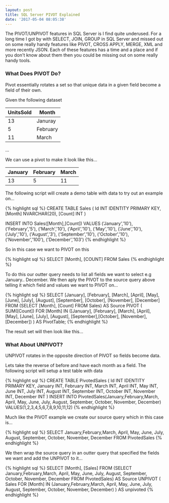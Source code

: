 ```yaml
---
layout: post
title: SQL Server PIVOT Explained
date: '2017-05-04 08:05:38'
---
```

The PIVOT/UNPIVOT features in SQL Server is I find quite underused. For a long time I got by with SELECT, JOIN, GROUP in SQL Server and missed out on some really handy features like PIVOT, CROSS APPLY, MERGE, XML and more recently JSON. Each of these features has a time and a place and if you don't know about them then you could be missing out on some really handy tools.

### What Does PIVOT Do? ###
Pivot essentially rotates a set so that unique data  in a given field become a field of their own.

Given the following dataset

| UnitsSold | Month |
| --- | --- |
| 13 | Januray |
| 5 | February |
| 11 | March | 

...

We can use a pivot to make it look like this...

| January | February | March |
| --- | --- | --- |
| 13 | 5 | 11 | 

The following script will create a demo table with data to try out an example on...

{% highlight sql %}
CREATE TABLE Sales
(
	Id INT IDENTITY PRIMARY KEY,
	[Month] NVARCHAR(20),
	[Count] INT
)

INSERT INTO Sales([Month],[Count])
VALUES
	('January','10'), 
	('February','5'),
	('March','10'), 
	('April','10'), 
	('May','10'), 
	('June','10'), 
	('July','10'), 
	('August','3'), 
	('September','10'), 
	('October','10'), 
	('November','100'), 
	('December','103')
{% endhighlight %}

So in this case we want to PIVOT on this 

{% highlight sql %}
SELECT [Month], [COUNT] FROM Sales
{% endhighlight %}

To do this our outter query needs to list all fields we want to select e.g January.. December. We then aply the PIVOT to the source query above telling it which field and values we want to PIVOT on...

{% highlight sql %}
SELECT [January],
    [February],
    [March],
    [April],
    [May],
    [June],
    [July],
    [August],
    [September],
    [October],
    [November],
    [December]
FROM
    (SELECT [Month], [Count] FROM Sales) AS Source
    PIVOT
    (
        SUM([Count])
        FOR [Month] IN ([January], [February], [March], [April], [May], [June], [July], [August], [September],[October], [November], [December])
    ) AS PivotTable;
{% endhighlight %}

The result set will then look like this...

### What About UNPIVOT? ###
UNPIVOT rotates in the opposite direction of PIVOT so fields become data.

Lets take the reverse of before and have each month as a field. The following script will setup a test table with data

{% highlight sql %}
CREATE TABLE PivotedSales
(
	Id INT IDENTITY PRIMARY KEY,
	January INT,
    February INT,
    March INT,
    April INT,
    May INT,
    June INT,
    July INT,
    August INT,
    September INT,
    October INT,
    November INT,
    December INT
)
INSERT INTO PivotedSales(January,February,March, April, May, June, July, August, September, October, November, December)
VALUES(1,2,3,4,5,6,7,8,9,10,11,12)
{% endhighlight %}

Much like the PIVOT example we create our source query which in this case is...

{% highlight sql %}
SELECT January,February,March, April, May, June, July, August, September, October, November, December FROM PivotedSales
{% endhighlight %}

We then wrap the source query in an outter query that specified the fields we want and add the UNPIVOT to it...

{% highlight sql %}
SELECT [Month], [Sales]
FROM 
	(SELECT January,February,March, April, May, June, July, August, September, October, November, December FROM PivotedSales) AS Source
	UNPIVOT
	(
		Sales FOR [Month] IN (January,February,March, April, May, June, July, August, September, October, November, December)
	) AS unpivoted
{% endhighlight %}

